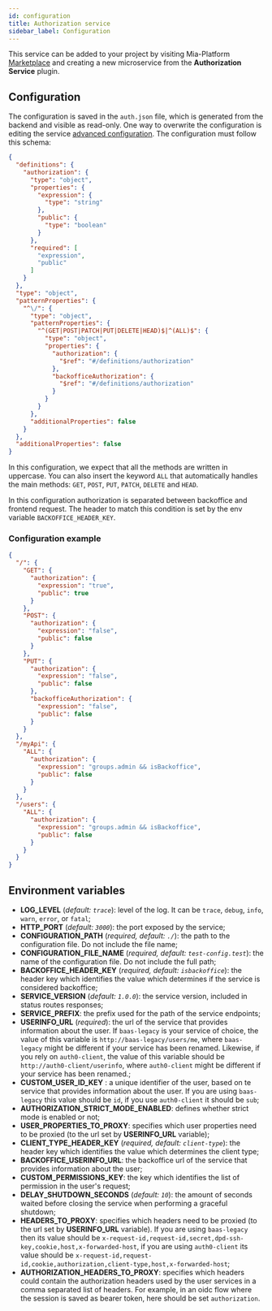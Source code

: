 ```yaml
---
id: configuration
title: Authorization service
sidebar_label: Configuration
---
```

This service can be added to your project by visiting Mia-Platform [Marketplace](../../marketplace/overview_marketplace.md) and creating a new microservice from the **Authorization Service** plugin.

## Configuration

The configuration is saved in the `auth.json` file, which is generated from the backend and visible as read-only. One way to overwrite the configuration is editing the service [advanced configuration](../../development_suite/api-console/advanced-section/authorization-service/configuration). The configuration must follow this schema:

```json
{
  "definitions": {
    "authorization": {
      "type": "object",
      "properties": {
        "expression": {
          "type": "string"
        },
        "public": {
          "type": "boolean"
        }
      },
      "required": [
        "expression",
        "public"
      ]
    }
  },
  "type": "object",
  "patternProperties": {
    "^\/": {
      "type": "object",
      "patternProperties": {
        "^(GET|POST|PATCH|PUT|DELETE|HEAD)$|^(ALL)$": {
          "type": "object",
          "properties": {
            "authorization": {
              "$ref": "#/definitions/authorization"
            },
            "backofficeAuthorization": {
              "$ref": "#/definitions/authorization"
            }
          }
        }
      },
      "additionalProperties": false
    }
  },
  "additionalProperties": false
}
```

In this configuration, we expect that all the methods are written in uppercase. You can also insert the keyword `ALL` that automatically handles the main methods: `GET`, `POST`, `PUT`, `PATCH`, `DELETE` and `HEAD`.

In this configuration authorization is separated between backoffice and frontend request. The header to match this condition is set by the env variable `BACKOFFICE_HEADER_KEY`.

### Configuration example

```json
{
  "/": {
    "GET": {
      "authorization": {
        "expression": "true",
        "public": true
      }
    },
    "POST": {
      "authorization": {
        "expression": "false",
        "public": false
      }
    },
    "PUT": {
      "authorization": {
        "expression": "false",
        "public": false
      },
      "backofficeAuthorization": {
        "expression": "false",
        "public": false
      }
    }
  },
  "/myApi": {
    "ALL": {
      "authorization": {
        "expression": "groups.admin && isBackoffice",
        "public": false
      }
    }
  },
  "/users": {
    "ALL": {
      "authorization": {
        "expression": "groups.admin && isBackoffice",
        "public": false
      }
    }
  }
}

```

## Environment variables

* **LOG_LEVEL** (*default: `trace`*): level of the log. It can be `trace`, `debug`, `info`, `warn`, `error`, or `fatal`;
* **HTTP_PORT** (*default: `3000`*): the port exposed by the service;
* **CONFIGURATION_PATH** (*required, default: `./`*): the path to the configuration file. Do not include the file name;
* **CONFIGURATION_FILE_NAME** (*required, default: `test-config.test`*): the name of the configuration file. Do not include the full path;
* **BACKOFFICE_HEADER_KEY** (*required, default: `isbackoffice`*): the header key which identifies the value which determines if the service is considered backoffice;
* **SERVICE_VERSION** (*default: `1.0.0`*): the service version, included in status routes responses;
* **SERVICE_PREFIX**: the prefix used for the path of the service endpoints;
* **USERINFO_URL** (*required*): the url of the service that provides information about the user. If `baas-legacy` is your service of choice, the value of this variable is `http://baas-legacy/users/me`, where `baas-legacy` might be different if your service has been renamed. Likewise, if you rely on `auth0-client`, the value of this variable should be `http://auth0-client/userinfo`, where `auth0-client` might be different if your service has been renamed.;
* **CUSTOM_USER_ID_KEY** : a unique identifier of the user, based on te service that provides information about the user. If you are using `baas-legacy` this value should be `id`, if you use `auth0-client` it should be `sub`;
* **AUTHORIZATION_STRICT_MODE_ENABLED**: defines whether strict mode is enabled or not;
* **USER_PROPERTIES_TO_PROXY**: specifies which user properties need to be proxied (to the url set by **USERINFO_URL** variable);
* **CLIENT_TYPE_HEADER_KEY** (*required, default: `client-type`*): the header key which identifies the value which determines the client type;
* **BACKOFFICE_USERINFO_URL**: the backoffice url of the service that provides information about the user;
* **CUSTOM_PERMISSIONS_KEY**: the key which identifies the list of permission in the user's request;
* **DELAY_SHUTDOWN_SECONDS** (*default: `10`*): the amount of seconds waited before closing the service when performing a graceful shutdown;
* **HEADERS_TO_PROXY**: specifies which headers need to be proxied (to the url set by **USERINFO_URL** variable). If you are using `baas-legacy` then its value should be `x-request-id,request-id,secret,dpd-ssh-key,cookie,host,x-forwarded-host`, if you are using `auth0-client` its value should be `x-request-id,request-id,cookie,authorization,client-type,host,x-forwarded-host`;
* **AUTHORIZATION_HEADERS_TO_PROXY**: specifies which headers could contain the authorization headers used by the user services in a comma separated list of headers. For example, in an oidc flow where the session is saved as bearer token, here should be set `authorization`.
